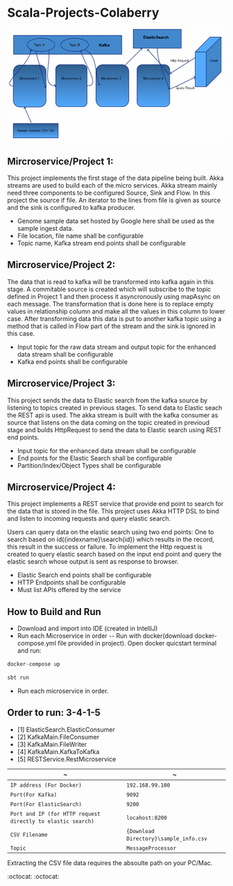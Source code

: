 # Scala-Projects-Colaberry

![High Level Architecture](./Scala-Project-Wire.PNG "High Level Architecture")

## Mircroservice/Project 1:
This project implements the first stage of the data pipeline being built. Akka streams are used to build each of the micro services. Akka stream mainly need three components to be configured Source, Sink and Flow. In this project the source if file. An iterator to the lines from file is given as source and the sink is configured to kafka producer.
 * Genome sample data set hosted by Google here shall be used as the sample ingest data.
 * File location, file name shall be configurable
 * Topic name, Kafka stream end points shall be configurable


## Mircroservice/Project 2: 
The data that is read to kafka will be transformed into kafka again in this stage. A commitable source is created which will subscribe to the topic defined in Project 1 and then process it asyncronously using mapAsync on each message. The transformation that is done here is to replace empty values in relationship column and make all the values in this column to lower case. After transforming data this data is put to another kafka topic using a method that is called in Flow part of the stream and the sink is ignored in this case.

 * Input topic for the raw data stream and output topic for the enhanced data stream shall be configurable
 * Kafka end points shall be configurable


## Mircroservice/Project 3: 
This project sends the data to Elastic search from the kafka source by listening to topics created in previous stages. To send data to Elastic seach the REST api is used. The akka stream is built with the kafka consumer as source that listens on the data coming on the topic created in previoud stage and bulds HttpRequest to send the data to Elastic search using REST end points.

 * Input topic for the enhanced data stream shall be configurable
 * End points for the Elastic Search shall be configurable
 * Partition/Index/Object Types shall be configurable


## Mircroservice/Project 4:
This project implements a REST service that provide end point to search for the data that is stored in the file. This project uses Akka HTTP DSL to bind and listen to incoming requests and query elastic search.

Users can query data on the elastic search using two end points: One to search based on id({indexname}\search{id}) which results in the record, this result in the success or failure. To implement the Http request is created to query elastic search based on the input end point and query the elastic search whose output is sent as response to browser.
 * Elastic Search end points shall be configurable
 * HTTP Endpoints shall be configurable
 * Must list APIs offered by the service

## How to Build and Run
 * Download and import into IDE (created in IntelliJ)
 * Run each Microservice in order -- Run with docker(download docker-compose.yml file provided in project). Open docker quicstart terminal and run:
 ```scala
 docker-compose up
 ```
 ```scala
 sbt run
 ```
 * Run each microservice in order. 
 ## Order to run: 3-4-1-5
 * [1] ElasticSearch.ElasticConsumer
 * [2] KafkaMain.FileConsumer
 * [3] KafkaMain.FileWriter
 * [4] KafkaMain.KafkaToKafka
 * [5] RESTService.RestMicroservice

| ~ | ~ |
|---|---|
| `IP address (For Docker)`| `192.168.99.100` |
| `Port(For Kafka)` | `9092` |
| `Port(For ElasticSearch)` | `9200` |
| `Port and IP (for HTTP request directly to elastic search)` | `locahost:8200` |
| `CSV Filename` | `{Download Directory}\sample_info.csv` |
| `Topic` | `MessageProcessor` |

Extracting the CSV file data requires the absoulte path on your PC/Mac. 





:octocat: :octocat:
